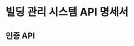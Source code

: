 # 빌딩 관리 시스템 API 명세서

## 인증 API

<!--
### 1. 로그인

- **엔드포인트**: `POST /api/auth/login`
- **요청 본문**:
  ```json
  {
    "email": "user@example.com",
    "password": "password123"
  }
  ```
- **응답**: 인증 토큰 및 사용자 정보

### 2. 로그아웃

- **엔드포인트**: `POST /api/auth/logout`
- **응답**: 성공 메시지

### 3. 사용자 등록

- **엔드포인트**: `POST /api/auth/register`
- **요청 본문**: 사용자 정보
- **응답**: 성공 메시지 및 사용자 ID

## 사용자 API

### 1. 사용자 목록 조회

- **엔드포인트**: `GET /api/users`
- **쿼리 파라미터**: 페이지, 필터, 정렬
- **응답**: 사용자 목록

### 2. 사용자 상세 조회

- **엔드포인트**: `GET /api/users/{userId}`
- **응답**: 사용자 상세 정보

### 3. 사용자 정보 수정

- **엔드포인트**: `PUT /api/users/{userId}`
- **요청 본문**: 업데이트할 사용자 정보
- **응답**: 업데이트된 사용자 정보

### 4. 사용자 삭제

- **엔드포인트**: `DELETE /api/users/{userId}`
- **응답**: 성공 메시지

## 건물 API

### 1. 건물 목록 조회

- **엔드포인트**: `GET /api/buildings`
- **쿼리 파라미터**: 페이지, 필터, 정렬
- **응답**: 건물 목록

### 2. 건물 상세 조회

- **엔드포인트**: `GET /api/buildings/{buildingId}`
- **응답**: 건물 상세 정보

### 3. 건물 등록

- **엔드포인트**: `POST /api/buildings`
- **요청 본문**: 건물 정보
- **응답**: 생성된 건물 정보

### 4. 건물 정보 수정

- **엔드포인트**: `PUT /api/buildings/{buildingId}`
- **요청 본문**: 업데이트할 건물 정보
- **응답**: 업데이트된 건물 정보

### 5. 건물 삭제

- **엔드포인트**: `DELETE /api/buildings/{buildingId}`
- **응답**: 성공 메시지

### 6. 건물 관리자 할당

- **엔드포인트**: `POST /api/buildings/{buildingId}/managers`
- **요청 본문**: 관리자 ID 목록
- **응답**: 성공 메시지

## 업무 지시 사항 API

### 1. 업무 목록 조회

- **엔드포인트**: `GET /api/tasks`
- **쿼리 파라미터**: 페이지, 필터, 정렬, 건물ID
- **응답**: 업무 목록

### 2. 업무 상세 조회

- **엔드포인트**: `GET /api/tasks/{taskId}`
- **응답**: 업무 상세 정보

### 3. 업무 등록

- **엔드포인트**: `POST /api/tasks`
- **요청 본문**: 업무 정보
- **응답**: 생성된 업무 정보

### 4. 업무 수정

- **엔드포인트**: `PUT /api/tasks/{taskId}`
- **요청 본문**: 업데이트할 업무 정보
- **응답**: 업데이트된 업무 정보

### 5. 업무 삭제

- **엔드포인트**: `DELETE /api/tasks/{taskId}`
- **응답**: 성공 메시지

### 6. 업무 상태 변경

- **엔드포인트**: `PATCH /api/tasks/{taskId}/status`
- **요청 본문**: 상태 정보
- **응답**: 업데이트된 상태 정보

### 7. 업무 완료 보고서 제출

- **엔드포인트**: `POST /api/tasks/{taskId}/completion-report`
- **요청 본문**: 완료 보고서 정보
- **응답**: 생성된 완료 보고서

## 건물 이슈 API

### 1. 이슈 목록 조회

- **엔드포인트**: `GET /api/issues`
- **쿼리 파라미터**: 페이지, 필터, 정렬, 건물ID
- **응답**: 이슈 목록

### 2. 이슈 상세 조회

- **엔드포인트**: `GET /api/issues/{issueId}`
- **응답**: 이슈 상세 정보

### 3. 이슈 등록

- **엔드포인트**: `POST /api/issues`
- **요청 본문**: 이슈 정보
- **응답**: 생성된 이슈 정보

### 4. 이슈 수정

- **엔드포인트**: `PUT /api/issues/{issueId}`
- **요청 본문**: 업데이트할 이슈 정보
- **응답**: 업데이트된 이슈 정보

### 5. 이슈 상태 변경

- **엔드포인트**: `PATCH /api/issues/{issueId}/status`
- **요청 본문**: 상태 정보
- **응답**: 업데이트된 상태 정보

### 6. 이슈 해결 보고서 제출

- **엔드포인트**: `POST /api/issues/{issueId}/resolution`
- **요청 본문**: 해결 보고서 정보
- **응답**: 생성된 해결 보고서

## 알림 API

### 1. 알림 목록 조회

- **엔드포인트**: `GET /api/notifications`
- **쿼리 파라미터**: 페이지, 필터
- **응답**: 알림 목록

### 2. 알림 읽음 표시

- **엔드포인트**: `PATCH /api/notifications/{notificationId}/read`
- **응답**: 업데이트된 알림 정보

### 3. 모든 알림 읽음 표시

- **엔드포인트**: `PATCH /api/notifications/read-all`
- **응답**: 성공 메시지

## 입주사 관리 API

### 1. 입주사 목록 조회

- **엔드포인트**: `GET /api/tenants`
- **쿼리 파라미터**: 페이지, 필터, 정렬, 건물ID
- **응답**: 입주사 목록

### 2. 입주사 상세 조회

- **엔드포인트**: `GET /api/tenants/{tenantId}`
- **응답**: 입주사 상세 정보

### 3. 입주사 등록

- **엔드포인트**: `POST /api/tenants`
- **요청 본문**: 입주사 정보
- **응답**: 생성된 입주사 정보

### 4. 입주사 정보 수정

- **엔드포인트**: `PUT /api/tenants/{tenantId}`
- **요청 본문**: 업데이트할 입주사 정보
- **응답**: 업데이트된 입주사 정보

### 5. 입주사 삭제

- **엔드포인트**: `DELETE /api/tenants/{tenantId}`
- **응답**: 성공 메시지

## 관리비 API (Phase 2)

### 1. 관리비 목록 조회

- **엔드포인트**: `GET /api/maintenance-fees`
- **쿼리 파라미터**: 페이지, 필터, 정렬, 건물ID, 연도, 월
- **응답**: 관리비 목록

### 2. 관리비 상세 조회

- **엔드포인트**: `GET /api/maintenance-fees/{feeId}`
- **응답**: 관리비 상세 정보

### 3. 관리비 등록

- **엔드포인트**: `POST /api/maintenance-fees`
- **요청 본문**: 관리비 정보
- **응답**: 생성된 관리비 정보

### 4. 관리비 항목 추가

- **엔드포인트**: `POST /api/maintenance-fees/{feeId}/items`
- **요청 본문**: 관리비 항목 정보
- **응답**: 생성된 관리비 항목

### 5. 관리비 청구서 목록 조회

- **엔드포인트**: `GET /api/maintenance-bills`
- **쿼리 파라미터**: 페이지, 필터, 정렬, 입주사ID
- **응답**: 관리비 청구서 목록

### 6. 관리비 청구서 생성

- **엔드포인트**: `POST /api/maintenance-bills`
- **요청 본문**: 관리비 청구서 정보
- **응답**: 생성된 관리비 청구서

### 7. 관리비 납부 처리

- **엔드포인트**: `PATCH /api/maintenance-bills/{billId}/payment`
- **요청 본문**: 납부 정보
- **응답**: 업데이트된 청구서 정보

## 모바일 푸시 알림 API

### 1. 디바이스 등록

- **엔드포인트**: `POST /api/push/register-device`
- **요청 본문**: 디바이스 토큰 정보
- **응답**: 성공 메시지

### 2. 푸시 알림 전송 (관리자용)

- **엔드포인트**: `POST /api/push/send`
- **요청 본문**: 알림 정보, 수신자 목록
- **응답**: 성공 메시지

### 3. 푸시 알림 설정 조회

- **엔드포인트**: `GET /api/users/{userId}/push-settings`
- **응답**: 푸시 알림 설정 정보

### 4. 푸시 알림 설정 업데이트

- **엔드포인트**: `PUT /api/users/{userId}/push-settings`
- **요청 본문**: 업데이트할 설정 정보
- **응답**: 업데이트된 설정 정보

## 통계 및 보고서 API

### 1. 건물별 이슈 통계

- **엔드포인트**: `GET /api/statistics/buildings/{buildingId}/issues`
- **쿼리 파라미터**: 기간, 유형
- **응답**: 통계 데이터

### 2. 업무 완료율 통계

- **엔드포인트**: `GET /api/statistics/tasks/completion-rate`
- **쿼리 파라미터**: 기간, 건물ID
- **응답**: 통계 데이터

### 3. 관리비 분석 리포트 (Phase 2)

- **엔드포인트**: `GET /api/statistics/maintenance-fees/analysis`
- **쿼리 파라미터**: 기간, 건물ID
- **응답**: 분석 데이터 -->
